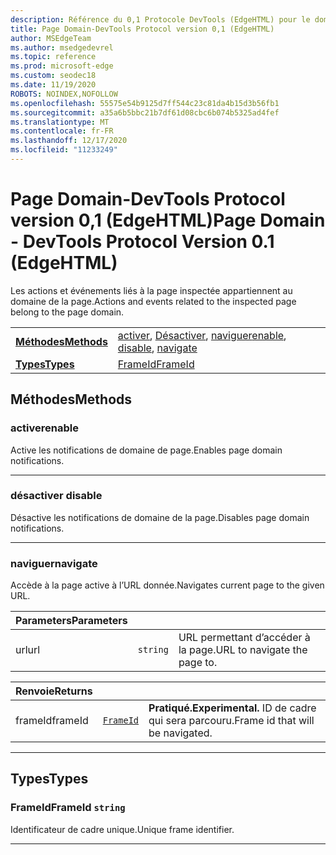 ```yaml
---
description: Référence du 0,1 Protocole DevTools (EdgeHTML) pour le domaine de la page. Les actions et événements liés à la page inspectée appartiennent au domaine de la page.
title: Page Domain-DevTools Protocol version 0,1 (EdgeHTML)
author: MSEdgeTeam
ms.author: msedgedevrel
ms.topic: reference
ms.prod: microsoft-edge
ms.custom: seodec18
ms.date: 11/19/2020
ROBOTS: NOINDEX,NOFOLLOW
ms.openlocfilehash: 55575e54b9125d7ff544c23c81da4b15d3b56fb1
ms.sourcegitcommit: a35a6b5bbc21b7df61d08cbc6b074b5325ad4fef
ms.translationtype: MT
ms.contentlocale: fr-FR
ms.lasthandoff: 12/17/2020
ms.locfileid: "11233249"
---
```

# <span data-ttu-id="b5f93-104">Page Domain-DevTools Protocol version 0,1 (EdgeHTML)</span><span class="sxs-lookup"><span data-stu-id="b5f93-104">Page Domain - DevTools Protocol Version 0.1 (EdgeHTML)</span></span>  

<span data-ttu-id="b5f93-105">Les actions et événements liés à la page inspectée appartiennent au domaine de la page.</span><span class="sxs-lookup"><span data-stu-id="b5f93-105">Actions and events related to the inspected page belong to the page domain.</span></span>

| | |
|-|-|
| [**<span data-ttu-id="b5f93-106">Méthodes</span><span class="sxs-lookup"><span data-stu-id="b5f93-106">Methods</span></span>**](#methods) | <span data-ttu-id="b5f93-107">[activer](#enable), [Désactiver](#disable), [naviguer](#navigate)</span><span class="sxs-lookup"><span data-stu-id="b5f93-107">[enable](#enable), [disable](#disable), [navigate](#navigate)</span></span> |
| [**<span data-ttu-id="b5f93-108">Types</span><span class="sxs-lookup"><span data-stu-id="b5f93-108">Types</span></span>**](#types) | [<span data-ttu-id="b5f93-109">FrameId</span><span class="sxs-lookup"><span data-stu-id="b5f93-109">FrameId</span></span>](#frameid) |
## <span data-ttu-id="b5f93-110">Méthodes</span><span class="sxs-lookup"><span data-stu-id="b5f93-110">Methods</span></span>

### <span data-ttu-id="b5f93-111">activer</span><span class="sxs-lookup"><span data-stu-id="b5f93-111">enable</span></span>
<span data-ttu-id="b5f93-112">Active les notifications de domaine de page.</span><span class="sxs-lookup"><span data-stu-id="b5f93-112">Enables page domain notifications.</span></span>


---

### <span data-ttu-id="b5f93-113">désactiver </span><span class="sxs-lookup"><span data-stu-id="b5f93-113">disable</span></span>
<span data-ttu-id="b5f93-114">Désactive les notifications de domaine de la page.</span><span class="sxs-lookup"><span data-stu-id="b5f93-114">Disables page domain notifications.</span></span>


---

### <span data-ttu-id="b5f93-115">naviguer</span><span class="sxs-lookup"><span data-stu-id="b5f93-115">navigate</span></span>
<span data-ttu-id="b5f93-116">Accède à la page active à l’URL donnée.</span><span class="sxs-lookup"><span data-stu-id="b5f93-116">Navigates current page to the given URL.</span></span>

<table>
    <thead>
        <tr>
            <th><span data-ttu-id="b5f93-117">Parameters</span><span class="sxs-lookup"><span data-stu-id="b5f93-117">Parameters</span></span></th>
            <th></th>
            <th></th>
        </tr>
    </thead>
    <tbody>
        <tr>
            <td><span data-ttu-id="b5f93-118">url</span><span class="sxs-lookup"><span data-stu-id="b5f93-118">url</span></span></td>
            <td><code class="flyout">string</code></td>
            <td><span data-ttu-id="b5f93-119">URL permettant d’accéder à la page.</span><span class="sxs-lookup"><span data-stu-id="b5f93-119">URL to navigate the page to.</span></span></td>
        </tr>
    </tbody>
</table>
<table>
    <thead>
        <tr>
            <th><span data-ttu-id="b5f93-120">Renvoie</span><span class="sxs-lookup"><span data-stu-id="b5f93-120">Returns</span></span></th>
            <th></th>
            <th></th>
        </tr>
    </thead>
    <tbody>
        <tr>
            <td><span data-ttu-id="b5f93-121">frameId</span><span class="sxs-lookup"><span data-stu-id="b5f93-121">frameId</span></span></td>
            <td><a href="#frameid"><code class="flyout">FrameId</code></a></td>
            <td><span><b><span data-ttu-id="b5f93-122">Pratiqué.</span><span class="sxs-lookup"><span data-stu-id="b5f93-122">Experimental.</span></span> </b></span><span data-ttu-id="b5f93-123">ID de cadre qui sera parcouru.</span><span class="sxs-lookup"><span data-stu-id="b5f93-123">Frame id that will be navigated.</span></span></td>
        </tr>
    </tbody>
</table>

---

## <span data-ttu-id="b5f93-124">Types</span><span class="sxs-lookup"><span data-stu-id="b5f93-124">Types</span></span>

### <a name="frameid"></a> <span data-ttu-id="b5f93-125">FrameId</span><span class="sxs-lookup"><span data-stu-id="b5f93-125">FrameId</span></span> `string`

<span data-ttu-id="b5f93-126">Identificateur de cadre unique.</span><span class="sxs-lookup"><span data-stu-id="b5f93-126">Unique frame identifier.</span></span>


---
